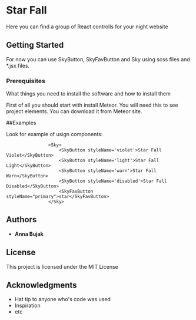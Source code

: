 # Star Fall

Here you can find a group of React controlls for your night website

## Getting Started

 For now you can use SkyButton, SkyFavButton and Sky using scss files and *.jsx files.

### Prerequisites

What things you need to install the software and how to install them

First of all you should start with install Meteor. You will need this to see project elements. You can download it from Meteor site.

##Examples

Look for example of usign  components:
```
                <Sky>
                    <SkyButton styleName='violet'>Star Fall Violet</SkyButton>
                    <SkyButton styleName='light'>Star Fall Light</SkyButton>
                    <SkyButton styleName='warn'>Star Fall Warn</SkyButton>
                    <SkyButton styleName='disabled'>Star Fall Disabled</SkyButton>
                    <SkyFavButton styleName="primary">star</SkyFavButton>
                </Sky>
```

## Authors

* **Anna Bujak** 

## License

This project is licensed under the MIT License

## Acknowledgments

* Hat tip to anyone who's code was used
* Inspiration
* etc
